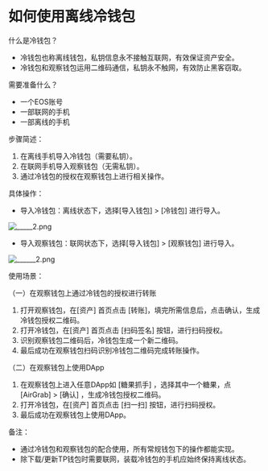 # 如何使用离线冷钱包



什么是冷钱包？

* 冷钱包也称离线钱包，私钥信息永不接触互联网，有效保证资产安全。
* 冷钱包和观察钱包运用二维码通信，私钥永不触网，有效防止黑客窃取。

需要准备什么？

* 一个EOS账号
* 一部联网的手机
* 一部离线的手机

步骤简述：

1. 在离线手机导入冷钱包（需要私钥）。
2. 在联网手机导入观察钱包（无需私钥）。
3. 通过冷钱包的授权在观察钱包上进行相关操作。

具体操作：

* 导入冷钱包：离线状态下，选择\[导入钱包\] &gt; \[冷钱包\] 进行导入。

![\_\_\_\_\_2.png](https://help.mytokenpocket.vip/hc/article_attachments/360017954032/_____2.png)

* 导入观察钱包：联网状态下，选择\[导入钱包\] &gt; \[观察钱包\] 进行导入。

![\_\_\_\_\_\_2.png](https://help.mytokenpocket.vip/hc/article_attachments/360017838651/______2.png)

使用场景：

（一）在观察钱包上通过冷钱包的授权进行转账

1. 打开观察钱包，在\[资产\] 首页点击 \[转账\]，填完所需信息后，点击确认，生成冷钱包授权二维码。
2. 打开冷钱包，在\[资产\] 首页点击 \[扫码签名\] 按钮，进行扫码授权。
3. 识别观察钱包二维码后，冷钱包生成一个新二维码。
4. 最后成功在观察钱包扫码识别冷钱包二维码完成转账操作。

（二）在观察钱包上使用DApp

1. 在观察钱包上进入任意DApp如 \[糖果抓手\] ，选择其中一个糖果，点 \[AirGrab\] &gt; \[确认\] ，生成冷钱包授权二维码。
2. 打开冷钱包，在\[资产\] 首页点击 \[扫一扫\] 按钮，进行扫码授权。
3. 最后成功在观察钱包上使用DApp。

备注：

* 通过冷钱包和观察钱包的配合使用，所有常规钱包下的操作都能实现。
* 除下载/更新TP钱包时需要联网，装载冷钱包的手机应始终保持离线状态。

